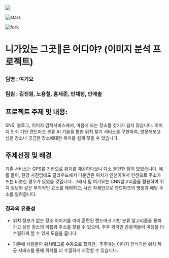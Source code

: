![](https://img.shields.io/github/license/jw0831/Landmark_finder_using_CNN)

![stars](https://img.shields.io/github/stars/jw0831/Landmark_finder_using_CNN)

![fork](https://img.shields.io/github/forks/jw0831/Landmark_finder_using_CNN)

#  니가있는 그곳🏰은 어디야? (이미지 분석 프로젝트)

### 팀명 : 여기요

### 팀원 : **김진원**, 노용철, 홍세준, 민채정, 안애솔

## 프로젝트 주제 및 내용:

SNS, 블로그, 이미지 검색서비스에서, 마음에 드는 장소를 찾기가 쉽지 않습니다. 이미지 인식 기반 랜드마크 분류 AI 기술을 통한 위치 찾기 서비스를 구현하여, 방문해보고 싶은 장소나 궁금한 장소에대한 위치를 쉽게 찾을 수 있습니다.

## 주제선정 및 배경

기존 서비스는 GPS를 기반으로 위치를 제공하다보니 다소 불편한 점이 있었습니다. 예를 들어, 한강 사진임에도 클라우드에서 다운받은 위치가 인천이여서 인천으로 주소가 뜨는 비슷한 경우가 있었을 것입니다. 그래서 팀 여기요는 CNN알고리즘을 활용하여 위치 정보와 같은 부가적인 요소를 제외하고, 사진 자체만으로 랜드마크의 명칭과 해당 주소를 알려줍니다.

### 결과의 유용성

- 위치 정보가 없는 장소 이미지를 미리 훈련된 랜드마크 기반 분류 알고리즘을 통해 가고 싶은 장소의 이름과 주소를 찾을 수 있으며, 추후 외국인 관광객들이 여행을 더 수월하게 할 수 있게 도움을 줍니다.

- 기존에 사람들이 위치태그를 수동으로 했지만,  추후에는 이미지 인식기반 위치 제공 서비스를 통해 위치를 더 수월하게 지정할 수 있습니다.

